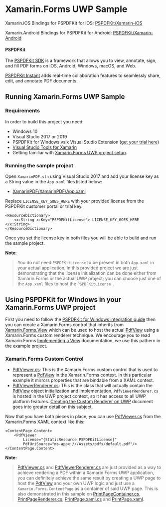 Xamarin.Forms UWP Sample
========================

Xamarin.iOS Bindings for PSPDFKit for iOS: [PSPDFKit/Xamarin-iOS](https://github.com/PSPDFKit/Xamarin-iOS)

Xamarin.Android Bindings for PSPDFKit for Android: [PSPDFKit/Xamarin-Android](https://github.com/PSPDFKit/Xamarin-Android)

#### PSPDFKit

The [PSPDFKit SDK](https://pspdfkit.com/) is a framework that allows you to view, annotate, sign, and fill PDF forms on iOS, Android, Windows, macOS, and Web.

[PSPDFKit Instant](https://pspdfkit.com/instant) adds real-time collaboration features to seamlessly share, edit, and annotate PDF documents.

## Running Xamarin.Forms UWP Sample

### Requirements

In order to build this project you need:

* Windows 10
* Visual Studio 2017 or 2019
* PSPDFKit for Windows.vsix Visual Studio Extension ([get your trial here](https://pspdfkit.com/try/))
* [Visual Studio Tools for Xamarin](https://visualstudio.microsoft.com/xamarin/)
* Getting familiar with [Xamarin.Forms UWP project setup](https://docs.microsoft.com/en-us/xamarin/xamarin-forms/platform/windows/installation/).

### Running the sample project

Open `XamarinPDF.sln` using Visual Studio 2017 and add your license key as a String value in the `App.xaml` files listed below:

* [XamarinPDF/XamarinPDF/App.xaml](XamarinPDF/XamarinPDF/App.xaml)

Replace `LICENSE_KEY_GOES_HERE` with your provided license from the PSPDFKit customer portal or trial key.

```xaml
<ResourceDictionary>
    <x:String x:Key="PSPDFKitLicense"> LICENSE_KEY_GOES_HERE </x:String>
</ResourceDictionary>
```

Once you set the license key in both files you will be able to build and run the sample project.

**Note**:
> You do not need `PSPDFKitLicense` to be present in both `App.xaml` in your actual application, in this provided project we are just demonstrating that the license initialization can be done either from Xamarin.Forms or the actual UWP project; you can choose just one of the `App.xaml` files to host the `PSPDFKitLicense `.


## Using PSPDFKit for Windows in your Xamarin.Forms UWP project

First you need to follow the [PSPDFKit for Windows integration guide](https://pspdfkit.com/guides/windows/current/getting-started/integrating-pspdfkit/) then you can create a Xamarin.Forms control that inherits from [Xamarin.Forms.View](https://docs.microsoft.com/en-us/dotnet/api/xamarin.forms.view?view=xamarin-forms) which can be used to host the actual [PdfView](https://pspdfkit.com/api/windows/PSPDFKit/PSPDFKit.UI.PdfView.html) using a Xamarin.Forms custom renderer technique. We encourage you to read Xamarin.Forms [Implementing a View](https://docs.microsoft.com/en-us/xamarin/xamarin-forms/app-fundamentals/custom-renderer/view) documentation, we use this pathern in the example project.

### Xamarin.Forms Custom Control

* [PdfViewer.cs](XamarinPDF/XamarinPDF/Views/PdfViewer.cs): This is the Xamarin.Forms custom control that is used to represent a [PdfView](https://pspdfkit.com/api/windows/PSPDFKit/PSPDFKit.UI.PdfView.html) in the Xamarin.Forms context. In this particular example it mirrors properties that are bindable from a XAML context.
* [PdfViewerRenderer.cs](XamarinPDF/XamarinPDF.UWP/PageRenderers/PdfViewerRenderer.cs): This is the class that will actually contain the [PdfView](https://pspdfkit.com/api/windows/PSPDFKit/PSPDFKit.UI.PdfView.html) object initialization and implementation, `PdfViewerRenderer.cs` is hosted in the UWP project context, so it has access to all UWP platform features. [Creating the Custom Renderer on UWP](https://docs.microsoft.com/en-us/xamarin/xamarin-forms/app-fundamentals/custom-renderer/view#creating-the-custom-renderer-on-uwp) document goes into greater detail on this subject.

Now that you have both pieces in place, you can use [PdfViewer.cs](XamarinPDF/XamarinPDF/Views/PdfViewer.cs) from the Xamarin.Forms XAML context like this:

```xaml
<ContentPage.Content>
	<PdfViewer
		License="{StaticResource PSPDFKitLicense}"
		PdfUriSource="ms-appx:///Assets/pdfs/default.pdf"/>
</ContentPage.Content>
```

**Note:**
> [PdfViewer.cs](XamarinPDF/XamarinPDF/Views/PdfViewer.cs) and [PdfViewerRenderer.cs](XamarinPDF/XamarinPDF.UWP/PageRenderers/PdfViewerRenderer.cs) are just provided as a way to achieve rendering a PDF within a Xamarin.Forms UWP application, you can definitely achieve the same result by creating a UWP page to host the [PdfView](https://pspdfkit.com/api/windows/PSPDFKit/PSPDFKit.UI.PdfView.html) and your own UWP logic and just use a `Xamarin.Forms.ContentPage` as a container of said UWP page. This is also demonstrated in this sample on [PrintPageContainer.cs](XamarinPDF/XamarinPDF/Views/PrintPageContainer.cs), [PrintPageRenderer.cs](XamarinPDF/XamarinPDF.UWP/PageRenderers/PrintPageRenderer.cs), [PrintPage.xaml.cs](XamarinPDF/XamarinPDF.UWP/Pages/PrintPage.xaml.cs) and [PrintPage.xaml](XamarinPDF/XamarinPDF.UWP/Pages/PrintPage.xaml).